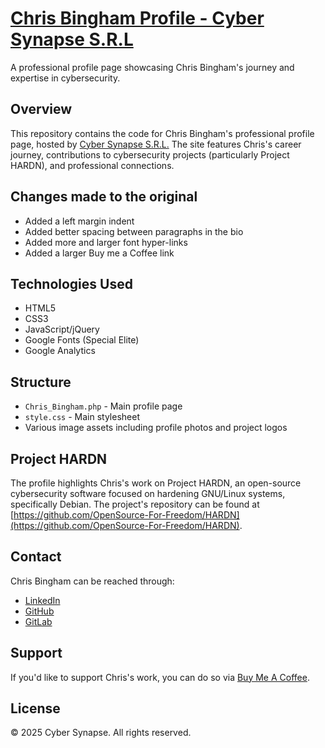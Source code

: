 # [Chris Bingham Profile - Cyber Synapse S.R.L](https://cybersynapse.ro/Chris_Bingham.php)

A professional profile page showcasing Chris Bingham's journey and expertise in cybersecurity.

## Overview

This repository contains the code for Chris Bingham's professional profile page, hosted by [Cyber Synapse S.R.L.](https://cybersynapse.ro/) The site features Chris's career journey, contributions to cybersecurity projects (particularly Project HARDN), and professional connections.

## Changes made to the original

- Added a left margin indent
- Added better spacing between paragraphs in the bio
- Added more and larger font hyper-links 
- Added a larger Buy me a Coffee link

## Technologies Used

- HTML5
- CSS3
- JavaScript/jQuery
- Google Fonts (Special Elite)
- Google Analytics

## Structure

- `Chris_Bingham.php` - Main profile page
- `style.css` - Main stylesheet
- Various image assets including profile photos and project logos

## Project HARDN

The profile highlights Chris's work on Project HARDN, an open-source cybersecurity software focused on hardening GNU/Linux systems, specifically Debian. The project's repository can be found at 
<br>
[https://github.com/OpenSource-For-Freedom/HARDN](https://github.com/OpenSource-For-Freedom/HARDN).

## Contact

Chris Bingham can be reached through:
- [LinkedIn](http://www.linkedin.com/in/chris-bingham-info)
- [GitHub](https://github.com/LinuxUser255)
- [GitLab](https://gitlab.com/LinuxUser255)

## Support

If you'd like to support Chris's work, you can do so via [Buy Me A Coffee](https://buymeacoffee.com/chrisbingh8).

## License

© 2025 Cyber Synapse. All rights reserved.